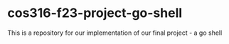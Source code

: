 # cos316-f23-project-go-shell
This is a repository for our implementation of our final project - a go shell
